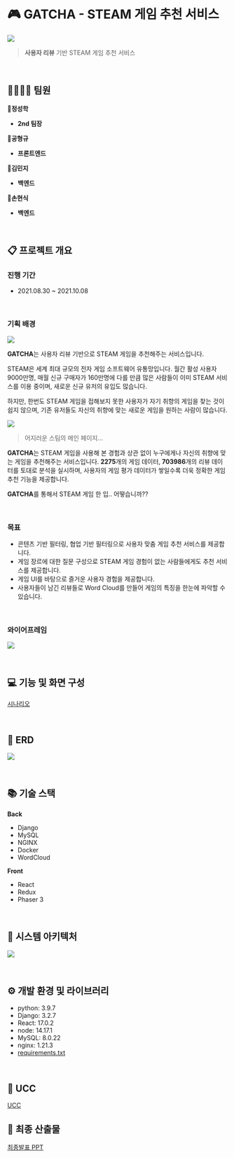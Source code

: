 # 🎮 GATCHA - STEAM 게임 추천 서비스

![](./assets/title.png)

> **사용자 리뷰** 기반 STEAM 게임 추천 서비스

<br>

## 👨‍👨‍👧‍👦 팀원

**🧡정성학**

- **2nd 팀장**

**💛공형규**

- **프론트엔드**

**💚김민지**

- **백엔드**

**💙손현식**

- **백엔드**

<br>

## 📋 프로젝트 개요

### 진행 기간

- 2021.08.30 ~ 2021.10.08

<br>

### 기획 배경

![](/assets/기획배경.png)

**GATCHA**는 사용자 리뷰 기반으로 STEAM 게임을 추천해주는 서비스입니다.

STEAM은 세계 최대 규모의 전자 게임 소프트웨어 유통망입니다. 월간 활성 사용자 9000만명, 매월 신규 구매자가 160만명에 다를 만큼 많은 사람들이 이미 STEAM 서비스를 이용 중이며, 새로운 신규 유저의 유입도 많습니다.

하지만, 한번도 STEAM 게임을 접해보지 못한 사용자가 자기 취향의 게임을 찾는 것이 쉽지 않으며, 기존 유저들도 자신의 취향에 맞는 새로운 게임을 원하는 사람이 많습니다.

![](/assets/STEAM.png)

>  어지러운 스팀의 메인 페이지...

**GATCHA**는 STEAM 게임을 사용해 본 경험과 상관 없이 누구에게나 자신의 취향에 맞는 게임을 추천해주는 서비스입니다.
**2275**개의 게임 데이터, **703986**개의 리뷰 데이터를 토대로 분석을 실시하며, 사용자의 게임 평가 데이터가 쌓일수록 더욱 정확한 게임 추천 기능을 제공합니다.

**GATCHA**를 통해서 STEAM 게임 한 입.. 어떻습니까??

<br>

### 목표

- 콘텐츠 기반 필터링, 협업 기반 필터링으로 사용자 맞춤 게임 추천 서비스를 제공합니다.
- 게임 장르에 대한 질문 구성으로 STEAM 게임 경험이 없는 사람들에게도 추천 서비스를 제공합니다.
- 게임 UI를 바탕으로 즐거운 사용자 경험을 제공합니다.
- 사용자들이 남긴 리뷰들로 Word Cloud를 만들어 게임의 특징을 한눈에 파악할 수 있습니다.

<br>

### 와이어프레임

![](assets/와이어프레임1.png)

<br>

## 💻 기능 및 화면 구성

[시나리오](/assets/시나리오.pdf)

<br>



## 💾 ERD

![](assets/ERD.png)

<br>

## 📚 기술 스택

**Back**

- Django
- MySQL
- NGINX
- Docker
- WordCloud

**Front**

- React
- Redux
- Phaser 3

<br>

## 🔧 시스템 아키텍처

![](assets/아키텍처.png)

<br>

## ⚙ 개발 환경 및 라이브러리

- python: 3.9.7
- Django: 3.2.7
- React: 17.0.2
- node: 14.17.1
- MySQL: 8.0.22
- nginx: 1.21.3
- [requirements.txt](assets/requirements.txt)

<br>


## 📃 UCC
[UCC](assets/GatchaUCC.mp4)


## 📃 최종 산출물
[최종발표 PPT](assets/GATCHA_발표자료.pdf)
